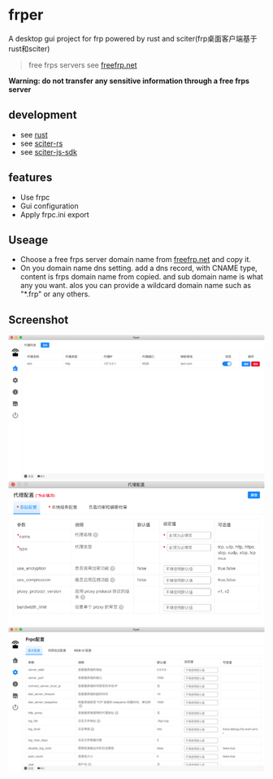 # frper
A desktop gui project for frp powered by rust and sciter(frp桌面客户端基于rust和sciter)

> free frps servers see [freefrp.net](https://freefrp.net/)

**Warning: do not transfer any sensitive information through a free frps server**

## development

+ see [rust](https://www.rust-lang.org)
+ see [sciter-rs](https://github.com/sciter-sdk/rust-sciter#getting-started)
+ see [sciter-js-sdk](https://gitlab.com/sciter-engine/sciter-js-sdk/-/tree/main)

## features

+ Use frpc
+ Gui configuration
+ Apply frpc.ini export

## Useage

+ Choose a free frps server domain name from [freefrp.net](https://freefrp.net/) and copy it.
+ On you domain name dns setting. add a dns record, with CNAME type, content is frps domain name from copied.
  and sub domain name is what any you want. alos you can provide a wildcard domain name such as "*.frp" or any others.

##  Screenshot

![Proxy List](images/1.png)
![Add a new proxy](images/3.png)
![Frpc Settings](images/2.png)


